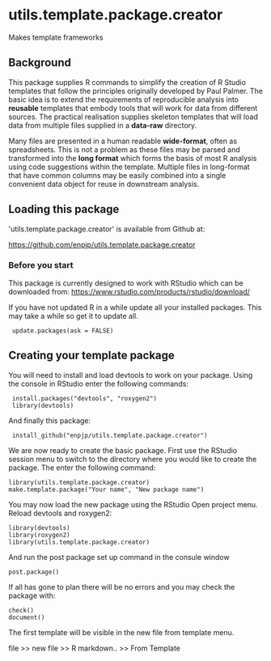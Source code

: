 # utils.template.package.creator
Makes template frameworks

## Background
This package supplies R commands to simplify the creation of R Studio templates that follow the principles originally developed by Paul Palmer. The basic idea is to extend the requirements of reproducible analysis into **reusable** templates that embody tools that will work for data from different sources. The practical realisation supplies skeleton templates that will load data from multiple files supplied in a **data-raw** directory.

Many files are presented in a human readable **wide-format**, often as spreadsheets. This is not a problem as these files may be parsed and transformed into the **long format** which forms the basis of most R analysis using code suggestions within the template. Multiple files in long-format that have common columns may be easily combined into a single convenient data object for reuse in downstream analysis.

## Loading this package

'utils.template.package.creator' is available from Github at:

https://github.com/enpjp/utils.template.package.creator 

### Before you start

This package is currently designed to work with RStudio which can be downloaded from:
https://www.rstudio.com/products/rstudio/download/

If you have not updated R in a while update all your installed packages. This may take a while so get it to update all.

     update.packages(ask = FALSE)

## Creating your template package

You will need to install and load devtools to work on your package. Using the console in RStudio enter the following commands:

     install.packages("devtools", "roxygen2")
     library(devtools)

And finally this package:

     install_github("enpjp/utils.template.package.creator")

We are now ready to create the basic package. First use the RStudio session menu to switch to the directory where you would like to create the package. The enter the following command:

    library(utils.template.package.creator)
    make.template.package("Your name", "New package name")

You may now load the new package using the RStudio Open project menu. Reload devtools and roxygen2:

    library(devtools)
    library(roxygen2)
    library(utils.template.package.creator)

And run the post package set up command in the consule window

    post.package()
    
If all has gone to plan there will be no errors and you may check the package with:

    check()
    document()
    
The first template will be visible in the new file from template menu.

file >> new file >> R markdown.. >> From Template
    
